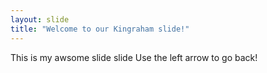 ```yaml
---
layout: slide
title: "Welcome to our Kingraham slide!"
---
```

This is my awsome slide slide 
Use the left arrow to go back!
